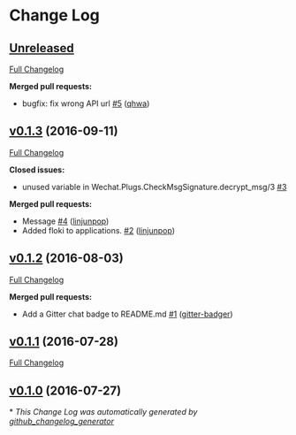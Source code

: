 # Change Log

## [Unreleased](https://github.com/goofansu/wechat-elixir/tree/HEAD)

[Full Changelog](https://github.com/goofansu/wechat-elixir/compare/v0.1.3...HEAD)

**Merged pull requests:**

- bugfix: fix wrong API url [\#5](https://github.com/goofansu/wechat-elixir/pull/5) ([qhwa](https://github.com/qhwa))

## [v0.1.3](https://github.com/goofansu/wechat-elixir/tree/v0.1.3) (2016-09-11)
[Full Changelog](https://github.com/goofansu/wechat-elixir/compare/v0.1.2...v0.1.3)

**Closed issues:**

- unused variable in Wechat.Plugs.CheckMsgSignature.decrypt\_msg/3 [\#3](https://github.com/goofansu/wechat-elixir/issues/3)

**Merged pull requests:**

- Message [\#4](https://github.com/goofansu/wechat-elixir/pull/4) ([linjunpop](https://github.com/linjunpop))
- Added floki to applications. [\#2](https://github.com/goofansu/wechat-elixir/pull/2) ([linjunpop](https://github.com/linjunpop))

## [v0.1.2](https://github.com/goofansu/wechat-elixir/tree/v0.1.2) (2016-08-03)
[Full Changelog](https://github.com/goofansu/wechat-elixir/compare/v0.1.1...v0.1.2)

**Merged pull requests:**

- Add a Gitter chat badge to README.md [\#1](https://github.com/goofansu/wechat-elixir/pull/1) ([gitter-badger](https://github.com/gitter-badger))

## [v0.1.1](https://github.com/goofansu/wechat-elixir/tree/v0.1.1) (2016-07-28)
[Full Changelog](https://github.com/goofansu/wechat-elixir/compare/v0.1.0...v0.1.1)

## [v0.1.0](https://github.com/goofansu/wechat-elixir/tree/v0.1.0) (2016-07-27)


\* *This Change Log was automatically generated by [github_changelog_generator](https://github.com/skywinder/Github-Changelog-Generator)*